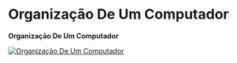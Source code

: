 # Organização De Um Computador

**Organização De Um Computador**

[![Organização De Um Computador](https://img.youtube.com/vi/RiNWhuFG8hI/0.jpg)](https://www.youtube.com/watch?v=RiNWhuFG8hI)
